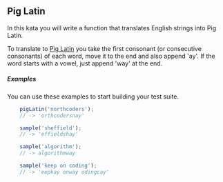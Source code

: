 ## Pig Latin

In this kata you will write a function that translates English strings into Pig Latin.

To translate to [Pig Latin](https://en.wikipedia.org/wiki/Pig_Latin) you take the first consonant (or consecutive consonants) of each word, move it to the end and also append 'ay'. If the word starts with a vowel, just append 'way' at the end.

##### Examples

You can use these examples to start building your test suite.

```javascript
    pigLatin('northcoders');
    // -> 'orthcodersnay'
```

```javascript
    sample('sheffield');
    // -> 'effieldshay'
```

```javascript
    sample('algorithm');
    // -> algorithmway
```

```javascript
    sample('keep on coding');
    // -> 'eepkay onway odingcay'
```